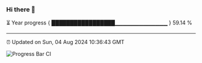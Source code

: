 ### Hi there 👋

⏳ Year progress { █████████████████▁▁▁▁▁▁▁▁▁▁▁▁▁ } 59.14 %

---

⏰ Updated on Sun, 04 Aug 2024 10:36:43 GMT

![Progress Bar CI](https://github.com/IshwaranRudhara/GIT-ACTION/workflows/Progress%20Bar%20CI/badge.svg)
